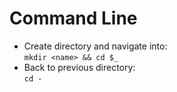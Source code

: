 # Command Line

* Create directory and navigate into:  
```mkdir <name> && cd $_```
* Back to previous directory:  
```cd -```
